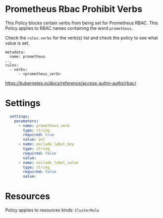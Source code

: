 # Prometheus Rbac Prohibit Verbs

This Policy blocks certain verbs from being set for Prometheus RBAC. This Policy applies to RBAC names containing the word `prometheus`. 


Check the `rules.verbs` for the verb(s) list and check the policy to see what value is set. 
```
metadata:
  name: prometheus
...
rules:
  - verbs:
      - <prometheus_verb>
```

https://kubernetes.io/docs/reference/access-authn-authz/rbac/


# Settings
```yaml
  settings:
    parameters:
      - name: prometheus_verb
        type: string
        required: true
        value: put
      - name: exclude_label_key
        type: string
        required: false
        value:
      - name: exclude_label_value
        type: string
        required: false
        value:
```

# Resources
Policy applies to resources kinds:
`ClusterRole`
